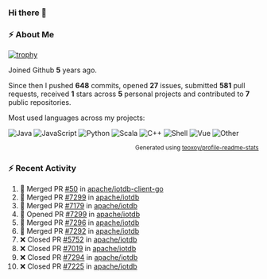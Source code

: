 ### Hi there 👋

### :zap: About Me

[![trophy](https://github-profile-trophy.vercel.app/?username=HTHou&theme=onedark)](https://github.com/ryo-ma/github-profile-trophy)
   
Joined Github **5** years ago.

Since then I pushed **648** commits, opened **27** issues, submitted **581** pull requests, received **1** stars across **5** personal projects and contributed to **7** public repositories.

Most used languages across my projects:

![Java](https://img.shields.io/static/v1?style=flat-square&label=%E2%A0%80&color=555&labelColor=%23b07219&message=Java%EF%B8%B194.4%25)
![JavaScript](https://img.shields.io/static/v1?style=flat-square&label=%E2%A0%80&color=555&labelColor=%23f1e05a&message=JavaScript%EF%B8%B11.4%25)
![Python](https://img.shields.io/static/v1?style=flat-square&label=%E2%A0%80&color=555&labelColor=%233572A5&message=Python%EF%B8%B10.7%25)
![Scala](https://img.shields.io/static/v1?style=flat-square&label=%E2%A0%80&color=555&labelColor=%23c22d40&message=Scala%EF%B8%B10.6%25)
![C++](https://img.shields.io/static/v1?style=flat-square&label=%E2%A0%80&color=555&labelColor=%23f34b7d&message=C%2B%2B%EF%B8%B10.6%25)
![Shell](https://img.shields.io/static/v1?style=flat-square&label=%E2%A0%80&color=555&labelColor=%2389e051&message=Shell%EF%B8%B10.4%25)
![Vue](https://img.shields.io/static/v1?style=flat-square&label=%E2%A0%80&color=555&labelColor=%2341b883&message=Vue%EF%B8%B10.3%25)
![Other](https://img.shields.io/static/v1?style=flat-square&label=%E2%A0%80&color=555&labelColor=%23ededed&message=Other%EF%B8%B11.2%25)

<p align="right"><sub>Generated using <a href="https://github.com/marketplace/actions/profile-readme-stats">teoxoy/profile-readme-stats</a></sub></p>


<!--![](https://github.com/HTHou/HTHou/blob/output/github-contribution-grid-snake.svg)-->

<!--![Haonan Hou's github stats](https://github-readme-stats.vercel.app/api?username=HTHou&count_private=true&show_icons=true&theme=onedark)-->

<!--![Haonan Hou's wakatime stats](https://github-readme-stats.vercel.app/api/wakatime?username=HTHou&layout=compact&theme=onedark)-->

<!--![Top Langs](https://github-readme-stats.vercel.app/api/top-langs/?username=HTHou&theme=onedark&layout=compact)-->

### :zap: Recent Activity
<!--START_SECTION:activity-->
1. 🎉 Merged PR [#50](https://github.com/apache/iotdb-client-go/pull/50) in [apache/iotdb-client-go](https://github.com/apache/iotdb-client-go)
2. 🎉 Merged PR [#7299](https://github.com/apache/iotdb/pull/7299) in [apache/iotdb](https://github.com/apache/iotdb)
3. 🎉 Merged PR [#7179](https://github.com/apache/iotdb/pull/7179) in [apache/iotdb](https://github.com/apache/iotdb)
4. 💪 Opened PR [#7299](https://github.com/apache/iotdb/pull/7299) in [apache/iotdb](https://github.com/apache/iotdb)
5. 🎉 Merged PR [#7296](https://github.com/apache/iotdb/pull/7296) in [apache/iotdb](https://github.com/apache/iotdb)
6. 🎉 Merged PR [#7292](https://github.com/apache/iotdb/pull/7292) in [apache/iotdb](https://github.com/apache/iotdb)
7. ❌ Closed PR [#5752](https://github.com/apache/iotdb/pull/5752) in [apache/iotdb](https://github.com/apache/iotdb)
8. ❌ Closed PR [#7019](https://github.com/apache/iotdb/pull/7019) in [apache/iotdb](https://github.com/apache/iotdb)
9. ❌ Closed PR [#7294](https://github.com/apache/iotdb/pull/7294) in [apache/iotdb](https://github.com/apache/iotdb)
10. ❌ Closed PR [#7225](https://github.com/apache/iotdb/pull/7225) in [apache/iotdb](https://github.com/apache/iotdb)
<!--END_SECTION:activity-->

<!--
**HTHou/HTHou** is a ✨ _special_ ✨ repository because its `README.md` (this file) appears on your GitHub profile.

Here are some ideas to get you started:

- 🔭 I’m currently working on ...
- 🌱 I’m currently learning ...
- 👯 I’m looking to collaborate on ...
- 🤔 I’m looking for help with ...
- 💬 Ask me about ...
- 📫 How to reach me: ...
- 😄 Pronouns: ...
- ⚡ Fun fact: ...
-->
